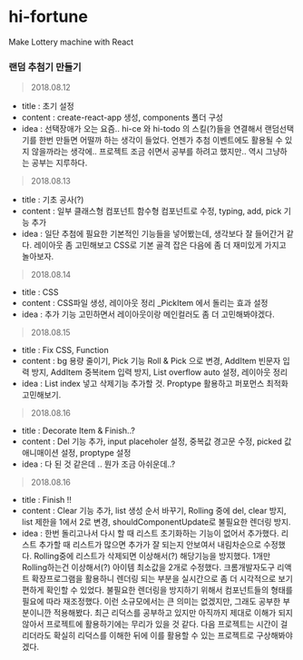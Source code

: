 # hi-fortune
Make Lottery machine with React

### 랜덤 추첨기 만들기

> 2018.08.12
  - title : 초기 설정
  - content : create-react-app 생성, components 폴더 구성
  - idea : 선택장애가 오는 요즘.. hi-ce 와 hi-todo 의 스킬(?)들을 연결해서
           랜덤선택기를 한번 만들면 어떨까 하는 생각이 들었다.
           언젠가 추첨 이벤트에도 활용될 수 있지 않을까라는 생각에..
           프로젝트 조금 쉬면서 공부를 하려고 했지만.. 역시 그냥하는 공부는 지루하다.

> 2018.08.13
  - title : 기초 공사(?)
  - content : 일부 클래스형 컴포넌트 함수형 컴포넌트로 수정,
              typing, add, pick 기능 추가
  - idea : 일단 추첨에 필요한 기본적인 기능들을 넣어봤는데, 생각보다 잘 들어간거 같다.
           레이아웃 좀 고민해보고 CSS로 기본 골격 잡은 다음에 좀 더 재미있게 가지고 놀아보자.

> 2018.08.14
  - title : CSS
  - content : CSS파일 생성, 레이아웃 정리
              _PickItem 에서 돌리는 효과 설정
  - idea : 추가 기능 고민하면서 레이아웃이랑 메인컬러도 좀 더 고민해봐야겠다.

> 2018.08.15
- title : Fix CSS, Function
- content : bg 용량 줄이기,
            Pick 기능 Roll & Pick 으로 변경,
            AddItem 빈문자 입력 방지,
            AddItem 중복item 입력 방지,
            List overflow auto 설정,
            레이아웃 정리
- idea : List index 넣고 삭제기능 추가할 것.
         Proptype 활용하고 퍼포먼스 최적화 고민해보기.

> 2018.08.16
  - title : Decorate Item & Finish..?
  - content : Del 기능 추가,
              input placeholer 설정,
              중복값 경고문 수정,
              picked 값 애니매이션 설정,
              proptype 설정
  - idea : 다 된 것 같은데 .. 뭔가 조금 아쉬운데..?

> 2018.08.16
  - title : Finish !!
  - content : Clear 기능 추가,
              list 생성 순서 바꾸기,
              Rolling 중에 del, clear 방지,
              list 제한을 1에서 2로 변경,
              shouldComponentUpdate로 불필요한 렌더링 방지.
  - idea : 한번 돌리고나서 다시 할 때 리스트 초기화하는 기능이 없어서 추가했다.
           리스트 추가할 때 리스트가 많으면 추가가 잘 되는지 안보여서 내림차순으로 수정했다.
           Rolling중에 리스트가 삭제되면 이상해서(?) 해당기능을 방지했다.
           1개만 Rolling하는건 이상해서(?) 아이템 최소값을 2개로 수정했다.
           크롬개발자도구 리액트 확장프로그램을 활용하니 렌더링 되는 부분을 
           실시간으로 좀 더 시각적으로 보기 편하게 확인할 수 있었다.
           불필요한 렌더링을 방지하기 위해서 컴포넌트들의 형태를 필요에 따라 재조정했다.
           이런 소규모에서는 큰 의미는 없겠지만, 그래도 공부한 부분이니깐 적용해봤다.
           최근 리덕스를 공부하고 있지만 아직까지 제대로 이해가 되지 않아서
           프로젝트에 활용하기에는 무리가 있을 것 같다. 
           다음 프로젝트는 시간이 걸리더라도 확실히 리덕스를 이해한 뒤에
           이를 활용할 수 있는 프로젝트로 구상해봐야겠다.